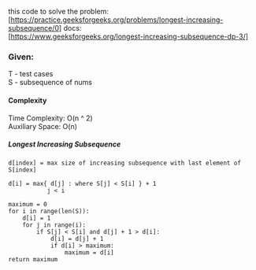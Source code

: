 this code to solve the problem:  
[https://practice.geeksforgeeks.org/problems/longest-increasing-subsequence/0]
docs:  
[https://www.geeksforgeeks.org/longest-increasing-subsequence-dp-3/]

### Given:  
T - test cases  
S - subsequence of nums  

#### Complexity
Time Complexity: O(n ^ 2)  
Auxiliary Space: O(n)  
 
##### Longest Increasing Subsequence


    d[index] = max size of increasing subsequence with last element of S[index]
    
    d[i] = max{ d[j] : where S[j] < S[i] } + 1
               j < i 
    
    maximum = 0
    for i in range(len(S)):
        d[i] = 1
        for j in range(i):
            if S[j] < S[i] and d[j] + 1 > d[i]:
                d[i] = d[j] + 1
                if d[i] > maximum:
                    maximum = d[i]
    return maximum              
